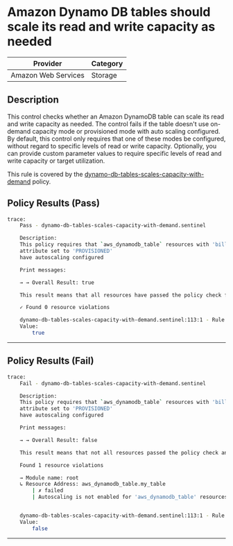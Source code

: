 #  Amazon Dynamo DB tables should scale its read and write capacity as needed

| Provider            | Category     |
|---------------------|--------------|
| Amazon Web Services | Storage      |

## Description

This control checks whether an Amazon DynamoDB table can scale its read and write capacity as needed. The control fails if the table doesn't use on-demand capacity mode or provisioned mode with auto scaling configured. By default, this control only requires that one of these modes be configured, without regard to specific levels of read or write capacity. Optionally, you can provide custom parameter values to require specific levels of read and write capacity or target utilization.


This rule is covered by the [dynamo-db-tables-scales-capacity-with-demand](../../policies/dynamo-db/dynamo-db-tables-scales-capacity-with-demand.sentinel) policy.

## Policy Results (Pass)
```bash
trace:
    Pass - dynamo-db-tables-scales-capacity-with-demand.sentinel

    Description:
    This policy requires that `aws_dynamodb_table` resources with 'billing_mode'
    attribute set to 'PROVISIONED'
    have autoscaling configured

    Print messages:

    → → Overall Result: true

    This result means that all resources have passed the policy check for the policy dynamo-db-tables-scales-capacity-with-demand.

    ✓ Found 0 resource violations

    dynamo-db-tables-scales-capacity-with-demand.sentinel:113:1 - Rule "main"
    Value:
        true
```

---

## Policy Results (Fail)
```bash
trace:
    Fail - dynamo-db-tables-scales-capacity-with-demand.sentinel

    Description:
    This policy requires that `aws_dynamodb_table` resources with 'billing_mode'
    attribute set to 'PROVISIONED'
    have autoscaling configured

    Print messages:

    → → Overall Result: false

    This result means that not all resources passed the policy check and the protected behavior is not allowed for the policy dynamo-db-tables-scales-capacity-with-demand.

    Found 1 resource violations

    → Module name: root
    ↳ Resource Address: aws_dynamodb_table.my_table
        | ✗ failed
        | Autoscaling is not enabled for 'aws_dynamodb_table' resources.Refer to https://docs.aws.amazon.com/securityhub/latest/userguide/dynamodb-controls.html#dynamodb-1 for more details.


    dynamo-db-tables-scales-capacity-with-demand.sentinel:113:1 - Rule "main"
    Value:
        false
```

---